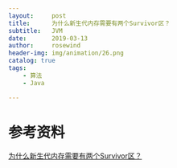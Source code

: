 ```yaml
---
layout:     post
title:      为什么新生代内存需要有两个Survivor区？
subtitle:   JVM
date:       2019-03-13
author:     rosewind
header-img: img/animation/26.png
catalog: true
tags:
    - 算法
    - Java

---
```


# 参考资料

[为什么新生代内存需要有两个Survivor区？](https://cloud.tencent.com/developer/article/1181675)